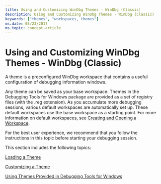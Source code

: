 ```yaml
---
title: Using and Customizing WinDbg Themes - WinDbg (Classic)
description: Using and Customizing WinDbg Themes - WinDbg (Classic)
keywords: ["themes", "workspaces, themes"]
ms.date: 05/23/2017
ms.topic: concept-article
---
```


# Using and Customizing WinDbg Themes - WinDbg (Classic)


A theme is a preconfigured WinDbg workspace that contains a useful configuration of debugging information windows.

Any theme can be saved as your base workspace. Themes in the Debugging Tools for Windows package are provided as a set of registry files (with the .reg extension). As you accumulate more debugging sessions, various default workspaces are automatically set up. These default workspaces use the base workspace as a starting point. For more information on default workspaces, see [Creating and Opening a Workspace](creating-and-opening-a-workspace.md).

For the best user experience, we recommend that you follow the instructions in this topic before starting your debugging session.

This section includes the following topics:

[Loading a Theme](loading-a-theme.md)

[Customizing a Theme](customizing-a-theme.md)

[Using Themes Provided in Debugging Tools for Windows](using-themes-provided-in-debugging-tools-for-windows.md)

 

 
